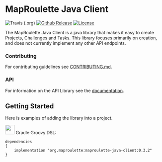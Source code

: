 # MapRoulette Java Client

![Travis (.org)](https://img.shields.io/travis/osmlab/maproulette-java-client)
[![Github Release](https://img.shields.io/github/v/release/osmlab/maproulette-java-client)](https://github.com/osmlab/maproulette-java-client/packages/60203)
[![License](https://img.shields.io/badge/License-Apache%202.0-blue.svg)](https://opensource.org/licenses/Apache-2.0)

The MapRoulette Java Client is a java library that makes it easy to create Projects, Challenges and Tasks. This library focuses primarily on creation, and does not currently implement any other API endpoints.

### Contributing

For contributing guidelines see [CONTRIBUTING.md](CONTRIBUTING.md).

### API

For information on the API Library see the [documentation](docs/using.md).

## Getting Started

Here is examples of adding the library into a project.

<img src="https://search.maven.org/assets/images/gradle.png" width="30" height="30"/> Gradle Groovy DSL:

```
dependencies
{
    implementation "org.maproulette:maproulette-java-client:0.3.2"
}
```
